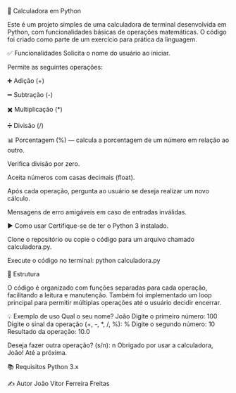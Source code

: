 🧮 Calculadora em Python

Este é um projeto simples de uma calculadora de terminal desenvolvida em Python, com funcionalidades básicas de operações matemáticas. O código foi criado como parte de um exercício para prática da linguagem.

✅ Funcionalidades
Solicita o nome do usuário ao iniciar.

Permite as seguintes operações:

➕ Adição (+)

➖ Subtração (-)

✖️ Multiplicação (*)

➗ Divisão (/)

📊 Porcentagem (%) — calcula a porcentagem de um número em relação ao outro.

Verifica divisão por zero.

Aceita números com casas decimais (float).

Após cada operação, pergunta ao usuário se deseja realizar um novo cálculo.

Mensagens de erro amigáveis em caso de entradas inválidas.

▶️ Como usar
Certifique-se de ter o Python 3 instalado.

Clone o repositório ou copie o código para um arquivo chamado calculadora.py.

Execute o código no terminal:
python calculadora.py

📁 Estrutura

O código é organizado com funções separadas para cada operação, facilitando a leitura e manutenção. Também foi implementado um loop principal para permitir múltiplas operações até o usuário decidir encerrar.

💡 Exemplo de uso
Qual o seu nome? João
Digite o primeiro número: 100
Digite o sinal da operação (+, -, *, /, %): %
Digite o segundo número: 10
Resultado da operação: 10.0

Deseja fazer outra operação? (s/n): n
Obrigado por usar a calculadora, João! Até a próxima.

📚 Requisitos
Python 3.x

✍️ Autor
João Vitor Ferreira Freitas
